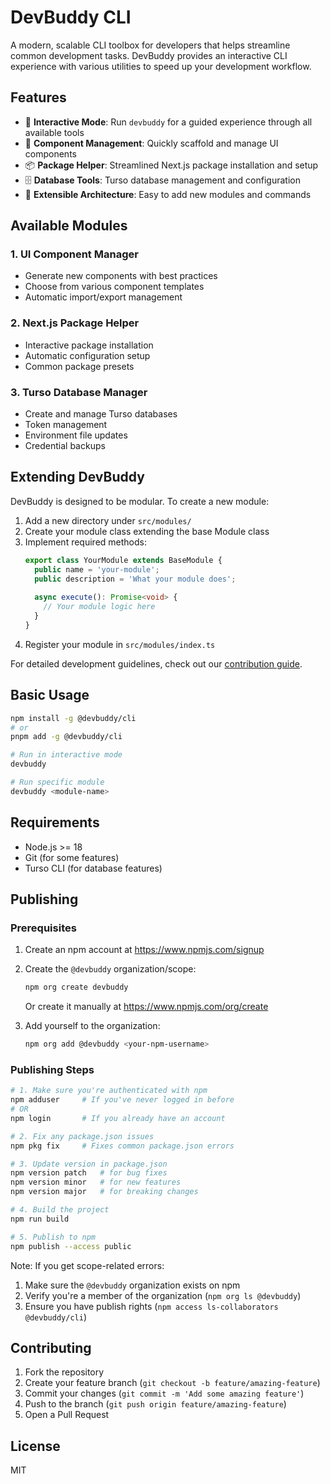 # DevBuddy CLI

A modern, scalable CLI toolbox for developers that helps streamline common development tasks. DevBuddy provides an interactive CLI experience with various utilities to speed up your development workflow.

## Features

- 🎯 **Interactive Mode**: Run `devbuddy` for a guided experience through all available tools
- 🚀 **Component Management**: Quickly scaffold and manage UI components
- 📦 **Package Helper**: Streamlined Next.js package installation and setup
- 🗄️ **Database Tools**: Turso database management and configuration
- 🔧 **Extensible Architecture**: Easy to add new modules and commands

## Available Modules

### 1. UI Component Manager
- Generate new components with best practices
- Choose from various component templates
- Automatic import/export management

### 2. Next.js Package Helper
- Interactive package installation
- Automatic configuration setup
- Common package presets

### 3. Turso Database Manager
- Create and manage Turso databases
- Token management
- Environment file updates
- Credential backups

## Extending DevBuddy

DevBuddy is designed to be modular. To create a new module:

1. Add a new directory under `src/modules/`
2. Create your module class extending the base Module class
3. Implement required methods:
   ```typescript
   export class YourModule extends BaseModule {
     public name = 'your-module';
     public description = 'What your module does';
     
     async execute(): Promise<void> {
       // Your module logic here
     }
   }
   ```
4. Register your module in `src/modules/index.ts`

For detailed development guidelines, check out our [contribution guide](CONTRIBUTING.md).

## Basic Usage

```bash
npm install -g @devbuddy/cli
# or
pnpm add -g @devbuddy/cli

# Run in interactive mode
devbuddy

# Run specific module
devbuddy <module-name>
```

## Requirements

- Node.js >= 18
- Git (for some features)
- Turso CLI (for database features)

## Publishing

### Prerequisites

1. Create an npm account at https://www.npmjs.com/signup
2. Create the `@devbuddy` organization/scope:
   ```bash
   npm org create devbuddy
   ```
   Or create it manually at https://www.npmjs.com/org/create

3. Add yourself to the organization:
   ```bash
   npm org add @devbuddy <your-npm-username>
   ```

### Publishing Steps

```bash
# 1. Make sure you're authenticated with npm
npm adduser     # If you've never logged in before
# OR
npm login       # If you already have an account

# 2. Fix any package.json issues
npm pkg fix     # Fixes common package.json errors

# 3. Update version in package.json
npm version patch   # for bug fixes
npm version minor   # for new features
npm version major   # for breaking changes

# 4. Build the project
npm run build

# 5. Publish to npm
npm publish --access public
```

Note: If you get scope-related errors:
1. Make sure the `@devbuddy` organization exists on npm
2. Verify you're a member of the organization (`npm org ls @devbuddy`)
3. Ensure you have publish rights (`npm access ls-collaborators @devbuddy/cli`)

## Contributing

1. Fork the repository
2. Create your feature branch (`git checkout -b feature/amazing-feature`)
3. Commit your changes (`git commit -m 'Add some amazing feature'`)
4. Push to the branch (`git push origin feature/amazing-feature`)
5. Open a Pull Request

## License

MIT
